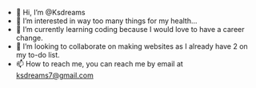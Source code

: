 - 👋 Hi, I’m @Ksdreams
- 👀 I’m interested in way too many things for my health...
- 🌱 I’m currently learning coding because I would love to have a career change.
- 💞️ I’m looking to collaborate on making websites as I already have 2 on my to-do list.
- 📫 How to reach me, you can reach me by email at ksdreams7@gmail.com 

<!---
Ksdreams/Ksdreams is a ✨ special ✨ repository because its `README.md` (this file) appears on your GitHub profile.
You can click the Preview link to take a look at your changes.
--->
